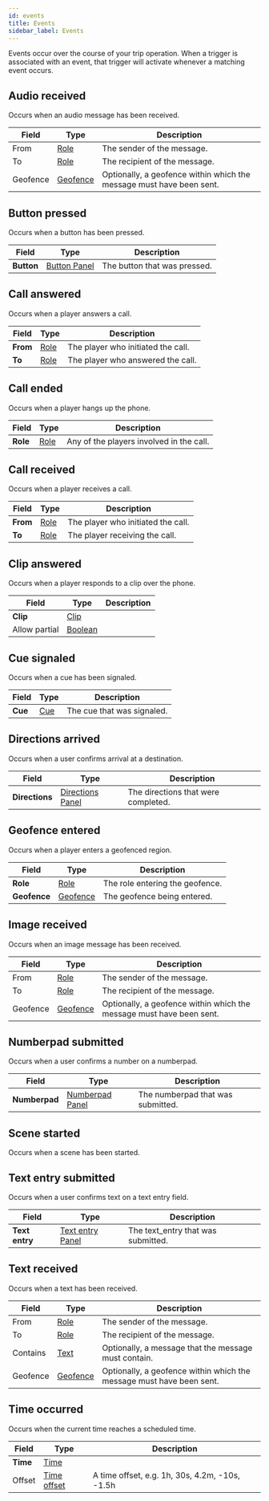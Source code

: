 ```yaml
---
id: events
title: Events
sidebar_label: Events
---
```


Events occur over the course of your trip operation. When a trigger is associated with an event, that trigger will activate whenever a matching event occurs.
## Audio received

Occurs when an audio message has been received.


| Field | Type | Description |
| - | - | - |
| From | [Role](/docs/reference/resources#role) | The sender of the message. |
| To | [Role](/docs/reference/resources#role) | The recipient of the message. |
| Geofence | [Geofence](/docs/reference/resources#geofence) | Optionally, a geofence within which the message must have been sent. |


## Button pressed

Occurs when a button has been pressed.


| Field | Type | Description |
| - | - | - |
| **Button** | [Button Panel](/docs/reference/panels#button) | The button that was pressed. |


## Call answered

Occurs when a player answers a call.


| Field | Type | Description |
| - | - | - |
| **From** | [Role](/docs/reference/resources#role) | The player who initiated the call. |
| **To** | [Role](/docs/reference/resources#role) | The player who answered the call. |


## Call ended

Occurs when a player hangs up the phone.


| Field | Type | Description |
| - | - | - |
| **Role** | [Role](/docs/reference/resources#role) | Any of the players involved in the call. |


## Call received

Occurs when a player receives a call.


| Field | Type | Description |
| - | - | - |
| **From** | [Role](/docs/reference/resources#role) | The player who initiated the call. |
| **To** | [Role](/docs/reference/resources#role) | The player receiving the call. |


## Clip answered

Occurs when a player responds to a clip over the phone.


| Field | Type | Description |
| - | - | - |
| **Clip** | [Clip](/docs/reference/resources#clip) |  |
| Allow partial | [Boolean](/docs/reference/fieldtypes#boolean) |  |


## Cue signaled

Occurs when a cue has been signaled.


| Field | Type | Description |
| - | - | - |
| **Cue** | [Cue](/docs/reference/resources#cue) | The cue that was signaled. |


## Directions arrived

Occurs when a user confirms arrival at a destination.


| Field | Type | Description |
| - | - | - |
| **Directions** | [Directions Panel](/docs/reference/panels#directions) | The directions that were completed. |


## Geofence entered

Occurs when a player enters a geofenced region.


| Field | Type | Description |
| - | - | - |
| **Role** | [Role](/docs/reference/resources#role) | The role entering the geofence. |
| **Geofence** | [Geofence](/docs/reference/resources#geofence) | The geofence being entered. |


## Image received

Occurs when an image message has been received.


| Field | Type | Description |
| - | - | - |
| From | [Role](/docs/reference/resources#role) | The sender of the message. |
| To | [Role](/docs/reference/resources#role) | The recipient of the message. |
| Geofence | [Geofence](/docs/reference/resources#geofence) | Optionally, a geofence within which the message must have been sent. |


## Numberpad submitted

Occurs when a user confirms a number on a numberpad.


| Field | Type | Description |
| - | - | - |
| **Numberpad** | [Numberpad Panel](/docs/reference/panels#numberpad) | The numberpad that was submitted. |


## Scene started

Occurs when a scene has been started.




## Text entry submitted

Occurs when a user confirms text on a text entry field.


| Field | Type | Description |
| - | - | - |
| **Text entry** | [Text entry Panel](/docs/reference/panels#text-entry) | The text_entry that was submitted. |


## Text received

Occurs when a text has been received.


| Field | Type | Description |
| - | - | - |
| From | [Role](/docs/reference/resources#role) | The sender of the message. |
| To | [Role](/docs/reference/resources#role) | The recipient of the message. |
| Contains | [Text](/docs/reference/fieldtypes#text) | Optionally, a message that the message must contain. |
| Geofence | [Geofence](/docs/reference/resources#geofence) | Optionally, a geofence within which the message must have been sent. |


## Time occurred

Occurs when the current time reaches a scheduled time.


| Field | Type | Description |
| - | - | - |
| **Time** | [Time](/docs/reference/resources#time) |  |
| Offset | [Time offset](/docs/reference/fieldtypes#time-offset) | A time offset, e.g. 1h, 30s, 4.2m, -10s, -1.5h |


